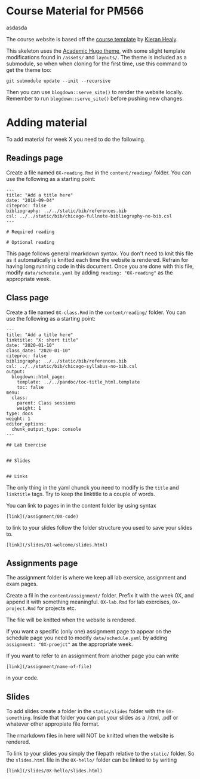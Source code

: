 # Course Material for PM566

asdasda

The course website is based off the [course template](https://github.com/kjhealy/course_template) by [Kieran Healy](https://kieranhealy.org/).

This skeleton uses the [Academic Hugo theme](https://sourcethemes.com/academic/), with some slight template modifications found in `/assets/` 
and `layouts/`. The theme is included as a submodule, so when when cloning for the first time, use this command to get the theme too:

    git submodule update --init --recursive
    
Then you can use `blogdown::serve_site()` to render the website locally. Remember to run `blogdown::serve_site()` before pushing new changes.

# Adding material

To add material for week X you need to do the following.

## Readings page

Create a file named `0X-reading.Rmd` in the `content/reading/` folder. You can use the following as a starting point:

```
---
title: "Add a title here"
date: "2018-09-04"
citeproc: false
bibliography: ../../static/bib/references.bib
csl: ../../static/bib/chicago-fullnote-bibliography-no-bib.csl
---

# Required reading

# Optional reading

```

This page follows general rmarkdown syntax. You don't need to knit this file as it automatically is knitted each time the website is rendered. Refrain for having long running code in this document. Once you are done with this file, modify `data/schedule.yaml` by adding `reading: "0X-reading"` as the appropriate week.

## Class page

Create a file named `0X-class.Rmd` in the `content/reading/` folder. You can use the following as a starting point:

```
---
title: "Add a title here"
linktitle: "X: short title"
date: "2020-01-10"
class_date: "2020-01-10"
citeproc: false
bibliography: ../../static/bib/references.bib
csl: ../../static/bib/chicago-syllabus-no-bib.csl
output:
  blogdown::html_page:
    template: ../../pandoc/toc-title_html.template
    toc: false
menu:
  class:
    parent: Class sessions
    weight: 1
type: docs
weight: 1
editor_options: 
  chunk_output_type: console
---

## Lab Exercise


## Slides


## Links

```

The only thing in the yaml chunck you need to modify is the `title` and `linktitle` tags. Try to keep the linktitle to a couple of words.

You can link to pages in in the content folder by using syntax

```
[link](/assignment/0X-code)
```

to link to your slides follow the folder structure you used to save your slides to.

```
[link](/slides/01-welcome/slides.html)
```

## Assignments page

The assignment folder is where we keep all lab exersice, assignment and exam pages.

Create a fil in the `content/assignment/` folder. Prefix it with the week 0X, and append it with something meaningful. `0X-lab.Rmd` for lab exercises, `0X-project.Rmd` for projects etc.

The file will be knitted when the website is rendered.

If you want a specific (only one) assignment page to appear on the schedule page you need to modify `data/schedule.yaml` by adding `assignment: "0X-proejct"` as the appropriate week.

If you want to refer to an assignment from another page you can write 

```
[link](/assignment/name-of-file)
```
in your code.

## Slides

To add slides create a folder in the `static/slides` folder with the `0X-something`. Inside that folder you can put your slides as a .html, .pdf or whatever other appropiate file format.

The rmarkdown files in here will NOT be knitted when the website is rendered.

To link to your slides you simply the filepath relative to the `static/` folder. So the `slides.html` file in the `0X-hello/` folder can be linked to by writing

```
[link](/slides/0X-hello/slides.html)
```

